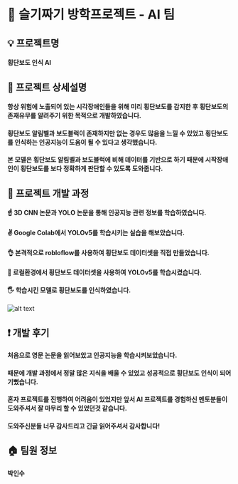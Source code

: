 # 🐍 슬기짜기 방학프로젝트 - AI 팀
## 💡 프로젝트명
#### 횡단보도 인식 AI
## 📣 프로젝트 상세설명
#### 항상 위험에 노출되어 있는 시각장애인들을 위해 미리 횡단보도를 감지한 후 횡단보도의 존재유무를 알려주기 위한 목적으로 개발하였습니다.
#### 횡단보도 알림벨과 보도블럭이 존재하지만 없는 경우도 많음을 느낄 수 있었고 횡단보도를 인식하는 인공지능이 도움이 될 수 있다고 생각했습니다.
#### 본 모델은 횡단보도 알림벨과 보도블럭에 비해 데이터를 기반으로 하기 때문에 시작장애인이 횡단보도를 보다 정확하게 판단할 수 있도록 도와줍니다.
## 🔨 프로젝트 개발 과정
#### ☝ 3D CNN 논문과 YOLO 논문을 통해 인공지능 관련 정보를 학습하였습니다.
#### ✌ Google Colab에서 YOLOv5를 학습시키는 실습을 해보았습니다.
#### 👌 본격적으로 robloflow를 사용하여 횡단보도 데이터셋을 직접 만들었습니다.
#### 🖖 로컬환경에서 횡단보도 데이터셋을 사용하여 YOLOv5를 학습시켰습니다.
#### 🖐️ 학습시킨 모델로 횡단보도를 인식하였습니다.
![alt text](https://github.com/InsuPK/crosswalkDetection/blob/master/crosswalkDetection.png)
## ❗ 개발 후기
#### 처음으로 영문 논문을 읽어보았고 인공지능을 학습시켜보았습니다. 
#### 때문에 개발 과정에서 정말 많은 지식을 배울 수 있었고 성공적으로 횡단보도 인식이 되어 기뻤습니다.
#### 혼자 프로젝트를 진행하여 어려움이 있었지만 앞서 AI 프로젝트를 경험하신 멘토분들이 도와주셔서 잘 마무리 할 수 있었던것 같습니다.
#### 도와주신분들 너무 감사드리고 긴글 읽어주셔서 감사합니다!
## 🏠 팀원 정보
#### 박인수
